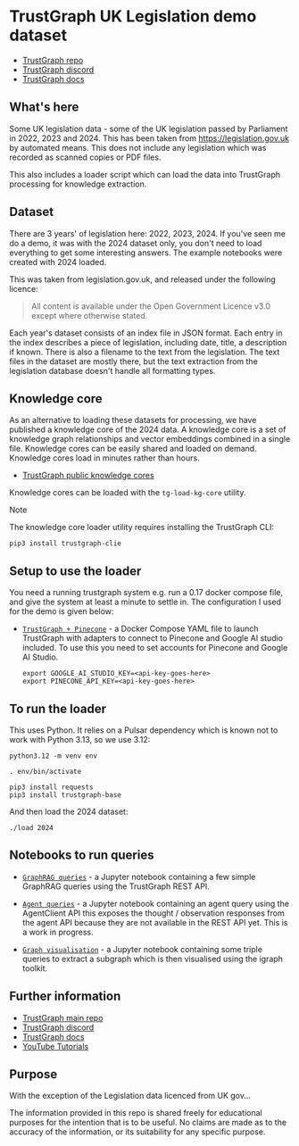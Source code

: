 
# TrustGraph UK Legislation demo dataset

- [TrustGraph repo](https://github.com/trustgraph-ai/trustgraph)
- [TrustGraph discord](https://discord.gg/sQMwkRz5GX)
- [TrustGraph docs](https://trustgraph.ai)

## What's here

Some UK legislation data - some of the UK legislation passed by Parliament
in 2022, 2023 and 2024.  This has been taken from https://legislation.gov.uk
by automated means.  This does not include any legislation which was
recorded as scanned copies or PDF files.

This also includes a loader script which can load the data into TrustGraph
processing for knowledge extraction.

## Dataset

There are 3 years' of legislation here: 2022, 2023, 2024.  If you've seen
me do a demo, it was with the 2024 dataset only, you don't need to load
everything to get some interesting answers.  The example notebooks were
created with 2024 loaded.

This was taken from legislation.gov.uk, and released under the following
licence:

> All content is available under the Open Government Licence v3.0 except
> where otherwise stated.

Each year's dataset consists of an index file in JSON format.  Each entry in
the index describes a piece of legislation, including date, title, a
description if known.  There is also a filename to the text from the
legislation.  The text files in the dataset are mostly there, but the text
extraction from the legislation database doesn't handle all formatting
types.

## Knowledge core

As an alternative to loading these datasets for processing, we have
published a knowledge core of the 2024 data. A knowledge core is a set of knowledge graph relationships and vector embeddings combined in a single file. Knowledge cores can be easily shared and loaded on demand. Knowledge cores load in minutes rather than hours.

- [TrustGraph public knowledge cores](https://github.com/trustgraph-ai/catalog/tree/master/v2-msgpack)

Knowledge cores can be loaded with the `tg-load-kg-core` utility.

> [!NOTE]
> The knowledge core loader utility requires installing the TrustGraph CLI:
> 
> ```
> pip3 install trustgraph-clie
> ```

## Setup to use the loader

You need a running trustgraph system e.g. run a 0.17 docker compose file,
and give the system at least a minute to settle in.  The configuration I
used for the demo is given below:

- [`TrustGraph + Pinecone`](docker-compose.yaml) - a Docker
  Compose YAML file to launch TrustGraph with adapters to connect
  to Pinecone and Google AI studio included.  To use this you need to
  set accounts for Pinecone and Google AI Studio.
  
  ```
  export GOOGLE_AI_STUDIO_KEY=<api-key-goes-here>
  export PINECONE_API_KEY=<api-key-goes-here>
  ```

## To run the loader

This uses Python. It relies on a Pulsar dependency which is known not
to work with Python 3.13, so we use 3.12:

```
python3.12 -m venv env

. env/bin/activate

pip3 install requests
pip3 install trustgraph-base
```

And then load the 2024 dataset:

```
./load 2024
```

## Notebooks to run queries

- [`GraphRAG queries`](simple-queries.ipynb) - a Jupyter notebook containing
  a few simple GraphRAG queries using the TrustGraph REST API.
  
- [`Agent queries`](agent-queries.ipynb) - a Jupyter notebook containing
  an agent query using the AgentClient API this exposes the thought /
  observation responses from the agent API because they are not available
  in the REST API yet.  This is a work in progress.
  
- [`Graph visualisation`](graph-viz.ipynb) - a Jupyter notebook containing
  some triple queries to extract a subgraph which is then visualised
  using the igraph toolkit.

## Further information

- [TrustGraph main repo](https://github.com/trustgraph-ai/trustgraph)
- [TrustGraph discord](https://discord.gg/sQMwkRz5GX)
- [TrustGraph docs](https://trustgraph.ai)
- [YouTube Tutorials](https://youtube.com/playlist?list=PLOP-bNPoGS_xFc1WDI_j5C1kviX_CGcWh&si=TP1H9ls2Sz3KEsrL)

## Purpose

With the exception of the Legislation data licenced from UK gov...

The information provided in this repo is shared freely for educational
purposes for the intention that is to be useful. No claims are made as to
the accuracy of the information, or its suitability for any specific
purpose.

